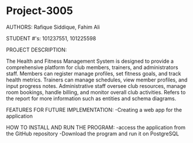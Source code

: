# Project-3005
AUTHORS: Rafique Siddique, Fahim Ali

STUDENT #'s: 101237551, 101225598


PROJECT DESCRIPTION:

The Health and Fitness Management System is designed to provide a comprehensive platform for club members, trainers, and administrators staff. Members can register manage profiles, set fitness goals, and track health metrics. Trainers can manage schedules, view member profiles, and input progress notes. Administrative staff oversee club resources, manage room bookings, handle billing, and monitor overall club activities. Refers to the report for more information such as entities and schema diagrams. 

FEATURES FOR FUTURE IMPLEMENTATION:
	-Creating a web app for the application

HOW TO INSTALL AND RUN THE PROGRAM:
	-access the application from the GitHub repository 
	-Download the program and run it on PostgreSQL
